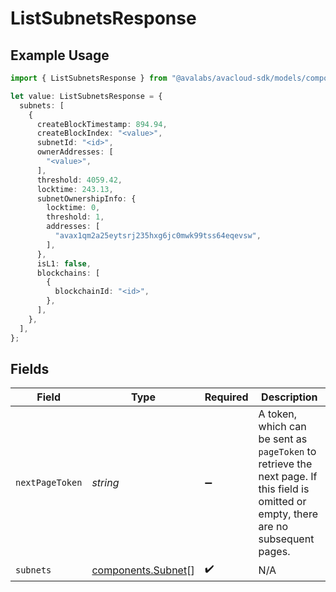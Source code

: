 # ListSubnetsResponse

## Example Usage

```typescript
import { ListSubnetsResponse } from "@avalabs/avacloud-sdk/models/components";

let value: ListSubnetsResponse = {
  subnets: [
    {
      createBlockTimestamp: 894.94,
      createBlockIndex: "<value>",
      subnetId: "<id>",
      ownerAddresses: [
        "<value>",
      ],
      threshold: 4059.42,
      locktime: 243.13,
      subnetOwnershipInfo: {
        locktime: 0,
        threshold: 1,
        addresses: [
          "avax1qm2a25eytsrj235hxg6jc0mwk99tss64eqevsw",
        ],
      },
      isL1: false,
      blockchains: [
        {
          blockchainId: "<id>",
        },
      ],
    },
  ],
};
```

## Fields

| Field                                                                                                                                  | Type                                                                                                                                   | Required                                                                                                                               | Description                                                                                                                            |
| -------------------------------------------------------------------------------------------------------------------------------------- | -------------------------------------------------------------------------------------------------------------------------------------- | -------------------------------------------------------------------------------------------------------------------------------------- | -------------------------------------------------------------------------------------------------------------------------------------- |
| `nextPageToken`                                                                                                                        | *string*                                                                                                                               | :heavy_minus_sign:                                                                                                                     | A token, which can be sent as `pageToken` to retrieve the next page. If this field is omitted or empty, there are no subsequent pages. |
| `subnets`                                                                                                                              | [components.Subnet](../../models/components/subnet.md)[]                                                                               | :heavy_check_mark:                                                                                                                     | N/A                                                                                                                                    |